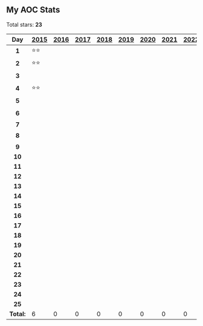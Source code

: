## My AOC Stats

Total stars: **23**

|    Day     | [2015][link-2015] | [2016][link-2016] | [2017][link-2017] | [2018][link-2018] | [2019][link-2019] | [2020][link-2020] | [2021][link-2021] | [2022][link-2022] | [2023][link-2023] | [2024][link-2024] |
| :--------: | :---------------- | :---------------- | :---------------- | :---------------- | :---------------- | :---------------- | :---------------- | :---------------- | :---------------- | :---------------- |
|   **1**    | ⭐⭐              |                   |                   |                   |                   |                   |                   |                   | ⭐⭐              | ⭐⭐              |
|   **2**    | ⭐⭐              |                   |                   |                   |                   |                   |                   |                   | ⭐⭐              | ⭐                |
|   **3**    |                   |                   |                   |                   |                   |                   |                   |                   | ⭐⭐              | ⭐⭐              |
|   **4**    | ⭐⭐              |                   |                   |                   |                   |                   |                   |                   | ⭐⭐              |                   |
|   **5**    |                   |                   |                   |                   |                   |                   |                   |                   | ⭐                |                   |
|   **6**    |                   |                   |                   |                   |                   |                   |                   |                   | ⭐⭐              |                   |
|   **7**    |                   |                   |                   |                   |                   |                   |                   |                   |                   |                   |
|   **8**    |                   |                   |                   |                   |                   |                   |                   |                   | ⭐                |                   |
|   **9**    |                   |                   |                   |                   |                   |                   |                   |                   |                   |                   |
|   **10**   |                   |                   |                   |                   |                   |                   |                   |                   |                   |                   |
|   **11**   |                   |                   |                   |                   |                   |                   |                   |                   |                   |                   |
|   **12**   |                   |                   |                   |                   |                   |                   |                   |                   |                   |                   |
|   **13**   |                   |                   |                   |                   |                   |                   |                   |                   |                   |                   |
|   **14**   |                   |                   |                   |                   |                   |                   |                   |                   |                   |                   |
|   **15**   |                   |                   |                   |                   |                   |                   |                   |                   |                   |                   |
|   **16**   |                   |                   |                   |                   |                   |                   |                   |                   |                   |                   |
|   **17**   |                   |                   |                   |                   |                   |                   |                   |                   |                   |                   |
|   **18**   |                   |                   |                   |                   |                   |                   |                   |                   |                   |                   |
|   **19**   |                   |                   |                   |                   |                   |                   |                   |                   |                   |                   |
|   **20**   |                   |                   |                   |                   |                   |                   |                   |                   |                   |                   |
|   **21**   |                   |                   |                   |                   |                   |                   |                   |                   |                   |                   |
|   **22**   |                   |                   |                   |                   |                   |                   |                   |                   |                   |                   |
|   **23**   |                   |                   |                   |                   |                   |                   |                   |                   |                   |                   |
|   **24**   |                   |                   |                   |                   |                   |                   |                   |                   |                   |                   |
|   **25**   |                   |                   |                   |                   |                   |                   |                   |                   |                   |                   |
| **Total:** | 6                 | 0                 | 0                 | 0                 | 0                 | 0                 | 0                 | 0                 | 12                | 5                 |

[link-2015]: https://github.com/ShubhamVerma1811/advent-of-code/tree/main/src/2015
[link-2016]: https://github.com/ShubhamVerma1811/advent-of-code/tree/main/src/2016
[link-2017]: https://github.com/ShubhamVerma1811/advent-of-code/tree/main/src/2017
[link-2018]: https://github.com/ShubhamVerma1811/advent-of-code/tree/main/src/2018
[link-2019]: https://github.com/ShubhamVerma1811/advent-of-code/tree/main/src/2019
[link-2020]: https://github.com/ShubhamVerma1811/advent-of-code/tree/main/src/2020
[link-2021]: https://github.com/ShubhamVerma1811/advent-of-code/tree/main/src/2021
[link-2022]: https://github.com/ShubhamVerma1811/advent-of-code/tree/main/src/2022
[link-2023]: https://github.com/ShubhamVerma1811/advent-of-code/tree/main/src/2023
[link-2024]: https://github.com/ShubhamVerma1811/advent-of-code/tree/main/src/2024
